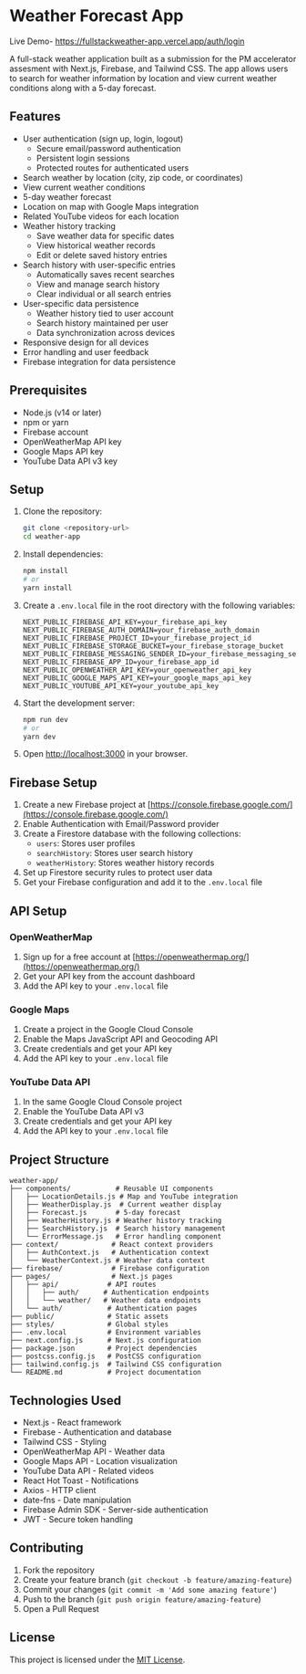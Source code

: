 # Weather Forecast App

Live Demo- https://fullstackweather-app.vercel.app/auth/login

A full-stack weather application built as a submission for the PM accelerator assesment with Next.js, Firebase, and Tailwind CSS. The app allows users to search for weather information by location and view current weather conditions along with a 5-day forecast.

## Features

- User authentication (sign up, login, logout)
  - Secure email/password authentication
  - Persistent login sessions
  - Protected routes for authenticated users
- Search weather by location (city, zip code, or coordinates)
- View current weather conditions
- 5-day weather forecast
- Location on map with Google Maps integration
- Related YouTube videos for each location
- Weather history tracking
  - Save weather data for specific dates
  - View historical weather records
  - Edit or delete saved history entries
- Search history with user-specific entries
  - Automatically saves recent searches
  - View and manage search history
  - Clear individual or all search entries
- User-specific data persistence
  - Weather history tied to user account
  - Search history maintained per user
  - Data synchronization across devices
- Responsive design for all devices
- Error handling and user feedback
- Firebase integration for data persistence

## Prerequisites

- Node.js (v14 or later)
- npm or yarn
- Firebase account
- OpenWeatherMap API key
- Google Maps API key
- YouTube Data API v3 key

## Setup

1. Clone the repository:
   ```bash
   git clone <repository-url>
   cd weather-app
   ```

2. Install dependencies:
   ```bash
   npm install
   # or
   yarn install
   ```

3. Create a `.env.local` file in the root directory with the following variables:
   ```
   NEXT_PUBLIC_FIREBASE_API_KEY=your_firebase_api_key
   NEXT_PUBLIC_FIREBASE_AUTH_DOMAIN=your_firebase_auth_domain
   NEXT_PUBLIC_FIREBASE_PROJECT_ID=your_firebase_project_id
   NEXT_PUBLIC_FIREBASE_STORAGE_BUCKET=your_firebase_storage_bucket
   NEXT_PUBLIC_FIREBASE_MESSAGING_SENDER_ID=your_firebase_messaging_sender_id
   NEXT_PUBLIC_FIREBASE_APP_ID=your_firebase_app_id
   NEXT_PUBLIC_OPENWEATHER_API_KEY=your_openweather_api_key
   NEXT_PUBLIC_GOOGLE_MAPS_API_KEY=your_google_maps_api_key
   NEXT_PUBLIC_YOUTUBE_API_KEY=your_youtube_api_key
   ```

4. Start the development server:
   ```bash
   npm run dev
   # or
   yarn dev
   ```

5. Open [http://localhost:3000](http://localhost:3000) in your browser.

## Firebase Setup

1. Create a new Firebase project at [https://console.firebase.google.com/](https://console.firebase.google.com/)
2. Enable Authentication with Email/Password provider
3. Create a Firestore database with the following collections:
   - `users`: Stores user profiles
   - `searchHistory`: Stores user search history
   - `weatherHistory`: Stores weather history records
4. Set up Firestore security rules to protect user data
5. Get your Firebase configuration and add it to the `.env.local` file

## API Setup

### OpenWeatherMap
1. Sign up for a free account at [https://openweathermap.org/](https://openweathermap.org/)
2. Get your API key from the account dashboard
3. Add the API key to your `.env.local` file

### Google Maps
1. Create a project in the Google Cloud Console
2. Enable the Maps JavaScript API and Geocoding API
3. Create credentials and get your API key
4. Add the API key to your `.env.local` file

### YouTube Data API
1. In the same Google Cloud Console project
2. Enable the YouTube Data API v3
3. Create credentials and get your API key
4. Add the API key to your `.env.local` file

## Project Structure

```
weather-app/
├── components/           # Reusable UI components
│   ├── LocationDetails.js # Map and YouTube integration
│   ├── WeatherDisplay.js  # Current weather display
│   ├── Forecast.js       # 5-day forecast
│   ├── WeatherHistory.js # Weather history tracking
│   ├── SearchHistory.js  # Search history management
│   └── ErrorMessage.js   # Error handling component
├── context/             # React context providers
│   ├── AuthContext.js   # Authentication context
│   └── WeatherContext.js # Weather data context
├── firebase/            # Firebase configuration
├── pages/               # Next.js pages
│   ├── api/            # API routes
│   │   ├── auth/      # Authentication endpoints
│   │   └── weather/   # Weather data endpoints
│   └── auth/           # Authentication pages
├── public/             # Static assets
├── styles/             # Global styles
├── .env.local          # Environment variables
├── next.config.js      # Next.js configuration
├── package.json        # Project dependencies
├── postcss.config.js   # PostCSS configuration
├── tailwind.config.js  # Tailwind CSS configuration
└── README.md           # Project documentation
```

## Technologies Used

- Next.js - React framework
- Firebase - Authentication and database
- Tailwind CSS - Styling
- OpenWeatherMap API - Weather data
- Google Maps API - Location visualization
- YouTube Data API - Related videos
- React Hot Toast - Notifications
- Axios - HTTP client
- date-fns - Date manipulation
- Firebase Admin SDK - Server-side authentication
- JWT - Secure token handling

## Contributing

1. Fork the repository
2. Create your feature branch (`git checkout -b feature/amazing-feature`)
3. Commit your changes (`git commit -m 'Add some amazing feature'`)
4. Push to the branch (`git push origin feature/amazing-feature`)
5. Open a Pull Request 


## License

This project is licensed under the [MIT License](LICENSE).
